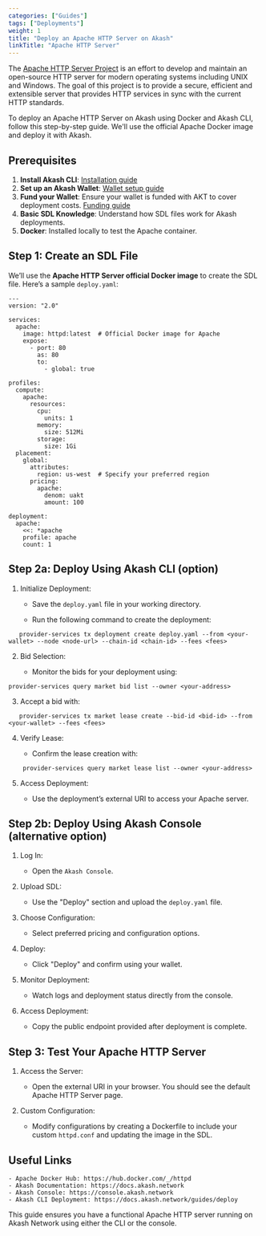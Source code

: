 ```yaml
---
categories: ["Guides"]
tags: ["Deployments"]
weight: 1
title: "Deploy an Apache HTTP Server on Akash"
linkTitle: "Apache HTTP Server"
---
```


The [Apache HTTP Server Project](https://httpd.apache.org/) is an effort to develop and maintain an open-source HTTP server for modern operating systems including UNIX and Windows. The goal of this project is to provide a secure, efficient and extensible server that provides HTTP services in sync with the current HTTP standards.

To deploy an Apache HTTP Server on Akash using Docker and Akash CLI, follow this step-by-step guide. We'll use the official Apache Docker image and deploy it with Akash.

## Prerequisites

1. **Install Akash CLI**: [Installation guide](docs/deployments/akash-cli/overview/)
2. **Set up an Akash Wallet**: [Wallet setup guide](docs/deployments/akash-cli/installation/#create-an-account)
3. **Fund your Wallet**: Ensure your wallet is funded with AKT to cover deployment costs. [Funding guide](docs/deployments/akash-cli/installation/#fund-your-account)
4. **Basic SDL Knowledge**: Understand how SDL files work for Akash deployments.
5. **Docker**: Installed locally to test the Apache container.

## Step 1: Create an SDL File

We’ll use the **Apache HTTP Server official Docker image** to create the SDL file. Here’s a sample `deploy.yaml`:

```
---
version: "2.0"

services:
  apache:
    image: httpd:latest  # Official Docker image for Apache
    expose:
      - port: 80
        as: 80
        to:
          - global: true

profiles:
  compute:
    apache:
      resources:
        cpu:
          units: 1
        memory:
          size: 512Mi
        storage:
          size: 1Gi
  placement:
    global:
      attributes:
        region: us-west  # Specify your preferred region
      pricing:
        apache:
          denom: uakt
          amount: 100

deployment:
  apache:
    <<: *apache
    profile: apache
    count: 1
```

## Step 2a: Deploy Using Akash CLI (option)

1. Initialize Deployment:

    - Save the `deploy.yaml` file in your working directory.

    - Run the following command to create the deployment:
```
   provider-services tx deployment create deploy.yaml --from <your-wallet> --node <node-url> --chain-id <chain-id> --fees <fees>
```
2. Bid Selection:

    - Monitor the bids for your deployment using:
```
provider-services query market bid list --owner <your-address>
```
3. Accept a bid with:
```
   provider-services tx market lease create --bid-id <bid-id> --from <your-wallet> --fees <fees>
```
4. Verify Lease:

    - Confirm the lease creation with:
```
    provider-services query market lease list --owner <your-address>
```
5. Access Deployment:

    - Use the deployment’s external URI to access your Apache server.

## Step 2b: Deploy Using Akash Console (alternative option)

1. Log In:
    - Open the `Akash Console`.

2. Upload SDL:
    - Use the "Deploy" section and upload the `deploy.yaml` file.

3. Choose Configuration:
    - Select preferred pricing and configuration options.

4. Deploy:
    - Click "Deploy" and confirm using your wallet.

5. Monitor Deployment:
    - Watch logs and deployment status directly from the console.

6. Access Deployment:
    - Copy the public endpoint provided after deployment is complete.

## Step 3: Test Your Apache HTTP Server

1. Access the Server:
    - Open the external URI in your browser. You should see the default Apache HTTP Server page.

2. Custom Configuration:
    - Modify configurations by creating a Dockerfile to include your custom `httpd.conf` and updating the image in the SDL.

## Useful Links

    - Apache Docker Hub: https://hub.docker.com/_/httpd
    - Akash Documentation: https://docs.akash.network
    - Akash Console: https://console.akash.network
    - Akash CLI Deployment: https://docs.akash.network/guides/deploy

This guide ensures you have a functional Apache HTTP server running on Akash Network using either the CLI or the console.